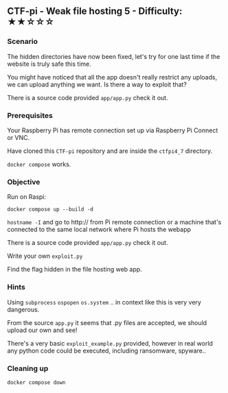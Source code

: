 ## CTF-pi - Weak file hosting 5 - Difficulty: ★★☆☆☆

### Scenario

The hidden directories have now been fixed, let's try for one last time if the website is truly safe this time.

You might have noticed that all the app doesn't really restrict any uploads, we can upload anything we want. Is there a way to exploit that?

There is a source code provided `app/app.py` check it out.

### Prerequisites

Your Raspberry Pi has remote connection set up via Raspberry Pi Connect or VNC.

Have cloned this `CTF-pi` repository and are inside the `ctfpi4_7` directory.

`docker compose` works.

### Objective 

Run on Raspi:

`docker compose up --build -d`

`hostname -I` and go to http://<ip-address> from Pi remote connection
or a machine that's connected to the same local network where Pi hosts the webapp

There is a source code provided `app/app.py` check it out.

Write your own `exploit.py`

Find the flag hidden in the file hosting web app.



### **Hints**

Using `subprocess` `ospopen` `os.system` .. in context like this is very very dangerous.

From the source `app.py` it seems that .py files are accepted, we should upload our own and see!

There's a very basic `exploit_example.py` provided, however in real world any python code could be executed, including ransomware, spyware..

### Cleaning up

`docker compose down`